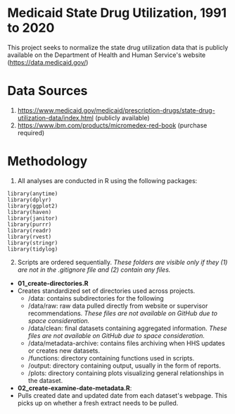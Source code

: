 # Medicaid State Drug Utilization, 1991 to 2020

This project seeks to normalize the state drug utilization data that is publicly available on the Department of Health and Human Service's website (https://data.medicaid.gov/)

# Data Sources

1. https://www.medicaid.gov/medicaid/prescription-drugs/state-drug-utilization-data/index.html (publicly available)
2. https://www.ibm.com/products/micromedex-red-book (purchase required)

# Methodology

1. All analyses are conducted in R using the following packages: 
```
library(anytime)
library(dplyr)
library(ggplot2)
library(haven)
library(janitor)
library(purrr)
library(readr)
library(rvest)
library(stringr)
library(tidylog)
```
2. Scripts are ordered sequentially. *These folders are visible only if they (1) are not in the .gitignore file and (2) contain any files.*
- **01_create-directories.R** 
 - Creates standardized set of directories used across projects.
   - /data: contains subdirectories for the following
    - /data/raw: raw data pulled directly from website or supervisor recommendations. *These files are not available on GitHub due to space consideration.*
    - /data/clean: final datasets containing aggregated information. *These files are not available on GitHub due to space consideration.*
    - /data/metadata-archive: contains files archiving when HHS updates or creates new datasets. 
   - /functions: directory containing functions used in scripts.
   - /output: directory containing output, usually in the form of reports.
   - /plots: directory containing plots visualizing general relationships in the dataset.
- **02_create-examine-date-metadata.R**: 
 - Pulls created date and updated date from each dataset's webpage. This picks up on whether a fresh extract needs to be pulled.
